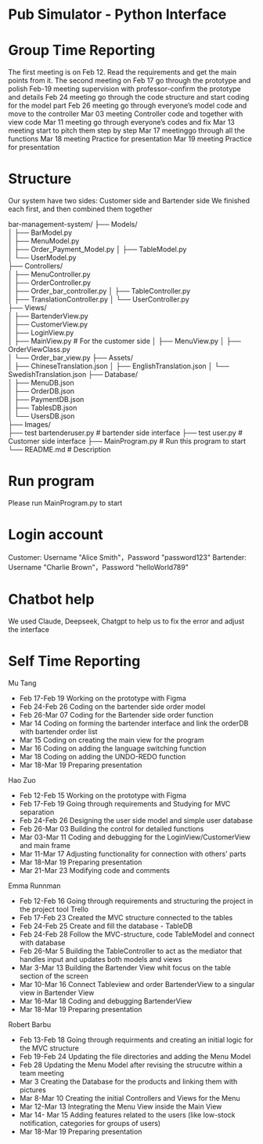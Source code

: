 # Pub Simulator - Python Interface



# Group Time Reporting
The first meeting is on Feb 12. Read the requirements and get the main points from it.
The second meeting on Feb 17 go through the prototype and polish
Feb-19 meeting supervision with professor-confirm the prototype and details
Feb 24 meeting go through the code structure and start coding for the model part
Feb 26 meeting go through everyone’s model code and move to the controller
Mar 03 meeting Controller code and together with view code
Mar 11  meeting go through everyone’s codes and fix
Mar 13  meeting start to pitch them step by step
Mar 17 meetinggo through all the functions
Mar 18 meeting Practice for presentation
Mar 19 meeting Practice for presentation

# Structure
Our system have two sides: Customer side and Bartender side
We finished each first, and then combined them together

bar-management-system/
├── Models/                     
│   ├── BarModel.py            
│   ├── MenuModel.py           
│   ├── Order_Payment_Model.py 
│   ├── TableModel.py          
│   └── UserModel.py           
├── Controllers/                
│   ├── MenuController.py      
│   ├── OrderController.py     
│   ├── Order_bar_controller.py
│   ├── TableController.py     
│   ├── TranslationController.py 
│   └── UserController.py      
├── Views/                      
│   ├── BartenderView.py       
│   ├── CustomerView.py        
│   ├── LoginView.py           
│   ├── MainView.py            # For the customer side
│   ├── MenuView.py
│   ├── OrderViewClass.py       
│   └── Order_bar_view.py
├── Assets/                     
│   ├── ChineseTranslation.json 
│   ├── EnglishTranslation.json 
│   └── SwedishTranslation.json 
├── Database/                   
│   ├── MenuDB.json            
│   ├── OrderDB.json           
│   ├── PaymentDB.json        
│   ├── TablesDB.json          
│   └── UsersDB.json           
├── Images/               
├── test bartenderuser.py   # bartender side interface
├── test user.py    # Customer side interface
├── MainProgram.py             # Run this program to start
└── README.md                   # Description

# Run program
Please run MainProgram.py to start

# Login account
Customer: 
Username "Alice Smith"，Password "password123"
Bartender:
Username "Charlie Brown"，Password "helloWorld789"

# Chatbot help
We used Claude, Deepseek, Chatgpt to help us to fix the error and adjust the interface

# Self Time Reporting
Mu Tang
- Feb 17-Feb 19 Working on the prototype with Figma
- Feb 24-Feb 26 Coding on the bartender side order model
- Feb 26-Mar 07 Coding for the Bartender side order function
- Mar 14 Coding on forming the bartender interface and link the orderDB with bartender order list
- Mar 15 Coding on creating the main view for the program
- Mar 16 Coding on adding the language switching function
- Mar 18 Coding on adding the UNDO-REDO function
- Mar 18-Mar 19 Preparing presentation

Hao Zuo
- Feb 12-Feb 15 Working on the prototype with Figma
- Feb 17-Feb 19 Going through requirements and Studying for MVC separation
- Feb 24-Feb 26 Designing the user side model and simple user database
- Feb 26-Mar 03 Building the control for detailed functions
- Mar 03-Mar 11 Coding and debugging for the LoginView/CustomerView and main frame
- Mar 11-Mar 17 Adjusting functionality for connection with others' parts
- Mar 18-Mar 19 Preparing presentation
- Mar 21-Mar 23 Modifying code and comments

Emma Runnman 
- Feb 12-Feb 16 Going through requirements and structuring the project in the project tool Trello
- Feb 17-Feb 23 Created the MVC structure connected to the tables
- Feb 24-Feb 25 Create and fill the database - TableDB
- Feb 24-Feb 28 Follow the MVC-structure, code TableModel and connect with database
- Feb 26-Mar 5 Building the TableController to act as the mediator that handles input and updates both models and views
- Mar 3-Mar 13 Building the Bartender View whit focus on the table section of the screen
- Mar 10-Mar 16 Connect Tableview and order BartenderView to a singular view in Bartender View
- Mar 16-Mar 18 Coding and debugging BartenderView
- Mar 18-Mar 19 Preparing presentation

Robert Barbu
- Feb 13-Feb 18 Going through requirments and creating an initial logic for the MVC structure
- Feb 19-Feb 24 Updating the file directories and adding the Menu Model
- Feb 28 Updating the Menu Model after revising the strucutre within a team meeting
- Mar 3 Creating the Database for the products and linking them with pictures
- Mar 8-Mar 10 Creating the initial Controllers and Views for the Menu
- Mar 12-Mar 13 Integrating the Menu View inside the Main View
- Mar 14- Mar 15 Adding features related to the users (like low-stock notification, categories for groups of users)
- Mar 18-Mar 19 Preparing presentation

